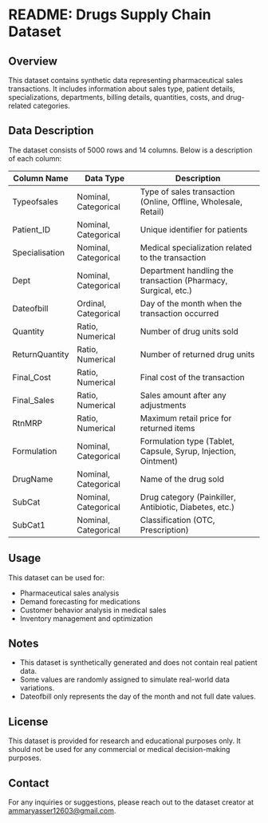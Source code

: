 # README: Drugs Supply Chain Dataset

## Overview
This dataset contains synthetic data representing pharmaceutical sales transactions. It includes information about sales type, patient details, specializations, departments, billing details, quantities, costs, and drug-related categories.

## Data Description
The dataset consists of 5000 rows and 14 columns. Below is a description of each column:

| Column Name       | Data Type              | Description |
|------------------|----------------------|-------------|
| Typeofsales      | Nominal, Categorical | Type of sales transaction (Online, Offline, Wholesale, Retail) |
| Patient_ID       | Nominal, Categorical | Unique identifier for patients |
| Specialisation   | Nominal, Categorical | Medical specialization related to the transaction |
| Dept             | Nominal, Categorical | Department handling the transaction (Pharmacy, Surgical, etc.) |
| Dateofbill       | Ordinal, Categorical | Day of the month when the transaction occurred |
| Quantity         | Ratio, Numerical     | Number of drug units sold |
| ReturnQuantity   | Ratio, Numerical     | Number of returned drug units |
| Final_Cost       | Ratio, Numerical     | Final cost of the transaction |
| Final_Sales      | Ratio, Numerical     | Sales amount after any adjustments |
| RtnMRP          | Ratio, Numerical     | Maximum retail price for returned items |
| Formulation      | Nominal, Categorical | Formulation type (Tablet, Capsule, Syrup, Injection, Ointment) |
| DrugName        | Nominal, Categorical | Name of the drug sold |
| SubCat          | Nominal, Categorical | Drug category (Painkiller, Antibiotic, Diabetes, etc.) |
| SubCat1         | Nominal, Categorical | Classification (OTC, Prescription) |

## Usage
This dataset can be used for:
- Pharmaceutical sales analysis
- Demand forecasting for medications
- Customer behavior analysis in medical sales
- Inventory management and optimization

## Notes
- This dataset is synthetically generated and does not contain real patient data.
- Some values are randomly assigned to simulate real-world data variations.
- Dateofbill only represents the day of the month and not full date values.

## License
This dataset is provided for research and educational purposes only. It should not be used for any commercial or medical decision-making purposes.

## Contact
For any inquiries or suggestions, please reach out to the dataset creator at ammaryasser12603@gmail.com.

